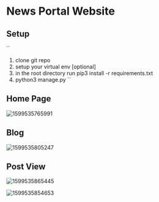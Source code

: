 # News Portal Website

## Setup
``
1. clone git repo
2. setup your virtual env [optional]
3. in the root directory run pip3 install -r requirements.txt
4. python3 manage.py
``

## Home Page
![1599535765991](https://user-images.githubusercontent.com/37739705/92430449-75bcc680-f1b2-11ea-9f02-199737b42135.png)


## Blog 
![1599535805247](https://user-images.githubusercontent.com/37739705/92430516-b3215400-f1b2-11ea-8edd-745199dc7b8e.png)


## Post View
![1599535865445](https://user-images.githubusercontent.com/37739705/92430525-b74d7180-f1b2-11ea-85f2-87dc99500bb5.png)

![1599535854653](https://user-images.githubusercontent.com/37739705/92430520-b4eb1780-f1b2-11ea-8c39-f646e2bf118d.png)
